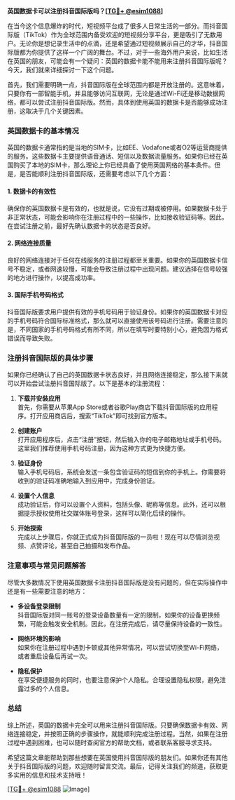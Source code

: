 **英国数据卡可以注册抖音国际版吗？[[TG💪+ @esim1088](https://t.me/s/esim1088)]**

在当今这个信息爆炸的时代，短视频平台成了很多人日常生活的一部分。而抖音国际版（TikTok）作为全球范围内备受欢迎的短视频分享平台，更是吸引了无数用户。无论你是想记录生活中的点滴，还是希望通过短视频展示自己的才华，抖音国际版都为你提供了这样一个广阔的舞台。不过，对于一些海外用户来说，比如生活在英国的朋友，可能会有一个疑问：英国的数据卡能不能用来注册抖音国际版呢？今天，我们就来详细探讨一下这个问题。

首先，我们需要明确一点，抖音国际版在全球范围内都是开放注册的。这意味着，只要你有一部智能手机，并且能够访问互联网，无论是通过Wi-Fi还是移动数据网络，都可以尝试注册抖音国际版。然而，具体到使用英国的数据卡是否能够成功注册，这取决于几个关键因素。

### 英国数据卡的基本情况

英国的数据卡通常指的是当地的SIM卡，比如EE、Vodafone或者O2等运营商提供的服务。这些数据卡主要提供语音通话、短信以及数据流量服务。如果你已经在英国购买了本地的SIM卡，那么理论上你已经具备了使用英国网络的基本条件。但是，是否能顺利注册抖音国际版，还需要考虑以下几个方面：

#### 1. 数据卡的有效性
确保你的英国数据卡是有效的，也就是说，它没有过期或被停用。如果数据卡处于非正常状态，可能会影响你在注册过程中的一些操作，比如接收验证码等。因此，在尝试注册之前，最好先确认数据卡的状态是否良好。

#### 2. 网络连接质量
良好的网络连接对于任何在线服务的注册过程都至关重要。如果你的英国数据卡信号不稳定，或者网速较慢，可能会导致注册过程中出现问题。建议选择在信号较强的地方进行操作，以提高成功率。

#### 3. 国际手机号码格式
抖音国际版要求用户提供有效的手机号码用于验证身份。如果你的英国数据卡对应的手机号码符合国际标准格式，那么就可以直接使用该号码进行注册。需要注意的是，不同国家的手机号码格式有所不同，所以在填写时要特别小心，避免因为格式错误而导致失败。

### 注册抖音国际版的具体步骤

如果你已经确认了自己的英国数据卡状态良好，并且网络连接稳定，那么接下来就可以开始尝试注册抖音国际版了。以下是基本的注册流程：

1. **下载并安装应用**  
   首先，你需要从苹果App Store或者谷歌Play商店下载抖音国际版的应用程序。打开应用商店后，搜索“TikTok”即可找到官方版本。

2. **创建账户**  
   打开应用程序后，点击“注册”按钮，然后输入你的电子邮箱地址或手机号码。这里我们推荐使用手机号码注册，因为这种方式更为快捷方便。

3. **验证身份**  
   输入手机号码后，系统会发送一条包含验证码的短信到你的手机上。你需要将收到的验证码准确地输入到应用中，完成身份验证。

4. **设置个人信息**  
   成功验证后，你可以设置个人资料，包括头像、昵称等信息。此外，还可以根据提示授权使用社交媒体账号登录，这样可以简化后续的操作。

5. **开始探索**  
   完成以上步骤后，你就正式成为抖音国际版的一员啦！现在可以尽情浏览视频、点赞评论，甚至自己拍摄和发布作品。

### 注意事项与常见问题解答

尽管大多数情况下使用英国数据卡注册抖音国际版是没有问题的，但在实际操作中还是有一些需要注意的地方：

- **多设备登录限制**  
  抖音国际版对同一账号的登录设备数量有一定的限制，如果你的设备更换频繁，可能会触发安全机制。因此，在注册完成后，请尽量保持设备的一致性。

- **网络环境的影响**  
  如果你在注册过程中遇到卡顿或其他异常情况，可以尝试切换至Wi-Fi网络，或者重启设备后再试一次。

- **隐私保护**  
  在享受便捷服务的同时，也要注意保护个人隐私。合理设置隐私权限，避免泄露过多的个人信息。

### 总结

综上所述，英国的数据卡完全可以用来注册抖音国际版。只要确保数据卡有效、网络连接稳定，并按照正确的步骤操作，就能顺利完成注册过程。当然，如果在注册过程中遇到困难，也可以随时查阅官方的帮助文档，或者联系客服寻求支持。

希望这篇文章能帮助到那些想要在英国使用抖音国际版的朋友们。如果你还有其他关于抖音国际版的问题，欢迎随时留言交流。最后，记得关注我们的频道，获取更多实用的信息和技术支持哦！

[[TG💪+ @esim1088](https://t.me/s/esim1088) ![Image](https://i.postimg.cc/4NQfJmqS/Snipaste-2025-05-13-00-14-12.png)]